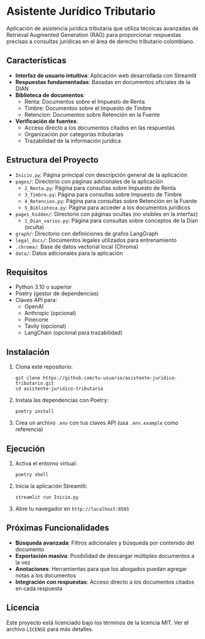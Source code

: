 # Asistente Jurídico Tributario

Aplicación de asistencia jurídica tributaria que utiliza técnicas avanzadas de Retrieval Augmented Generation (RAG) para proporcionar respuestas precisas a consultas jurídicas en el área de derecho tributario colombiano.

## Características

- **Interfaz de usuario intuitiva**: Aplicación web desarrollada con Streamlit
- **Respuestas fundamentadas**: Basadas en documentos oficiales de la DIAN
- **Biblioteca de documentos**: 
  - Renta: Documentos sobre el Impuesto de Renta
  - Timbre: Documentos sobre el Impuesto de Timbre
  - Retencion: Documentos sobre Retención en la Fuente
- **Verificación de fuentes**:
  - Acceso directo a los documentos citados en las respuestas
  - Organización por categorías tributarias
  - Trazabilidad de la información jurídica

## Estructura del Proyecto

- `Inicio.py`: Página principal con descripción general de la aplicación
- `pages/`: Directorio con páginas adicionales de la aplicación
  - `2_Renta.py`: Página para consultas sobre Impuesto de Renta
  - `3_Timbre.py`: Página para consultas sobre Impuesto de Timbre
  - `4_Retencion.py`: Página para consultas sobre Retención en la Fuente
  - `5_Biblioteca.py`: Página para acceder a los documentos jurídicos
- `pages_hidden/`: Directorio con páginas ocultas (no visibles en la interfaz)
  - `1_Dian_varios.py`: Página para consultas sobre conceptos de la Dian (oculta)
- `graph/`: Directorio con definiciones de grafos LangGraph
- `legal_docs/`: Documentos legales utilizados para entrenamiento
- `.chroma/`: Base de datos vectorial local (Chroma)
- `data/`: Datos adicionales para la aplicación

## Requisitos

- Python 3.10 o superior
- Poetry (gestor de dependencias)
- Claves API para:
  - OpenAI
  - Anthropic (opcional)
  - Pinecone
  - Tavily (opcional)
  - LangChain (opcional para trazabilidad)

## Instalación

1. Clona este repositorio:
   ```
   git clone https://github.com/tu-usuario/asistente-juridico-tributario.git
   cd asistente-juridico-tributario
   ```

2. Instala las dependencias con Poetry:
   ```
   poetry install
   ```

3. Crea un archivo `.env` con tus claves API (usa `.env.example` como referencia)

## Ejecución

1. Activa el entorno virtual:
   ```
   poetry shell
   ```

2. Inicia la aplicación Streamlit:
   ```
   streamlit run Inicio.py
   ```

3. Abre tu navegador en `http://localhost:8501`

## Próximas Funcionalidades

- **Búsqueda avanzada**: Filtros adicionales y búsqueda por contenido del documento
- **Exportación masiva**: Posibilidad de descargar múltiples documentos a la vez
- **Anotaciones**: Herramientas para que los abogados puedan agregar notas a los documentos
- **Integración con respuestas**: Acceso directo a los documentos citados en cada respuesta

## Licencia

Este proyecto está licenciado bajo los términos de la licencia MIT. Ver el archivo `LICENSE` para más detalles.
